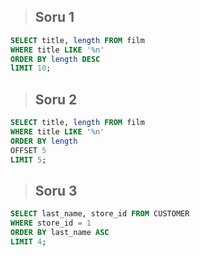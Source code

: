 > ## Soru 1
```SQL
SELECT title, length FROM film
WHERE title LIKE '%n' 
ORDER BY length DESC
lIMIT 10;
```

> ## Soru 2
```SQL
SELECT title, length FROM film
WHERE title LIKE '%n'
ORDER BY length
OFFSET 5
LIMIT 5;
```

> ## Soru 3
```SQL
SELECT last_name, store_id FROM CUSTOMER
WHERE store_id = 1
ORDER BY last_name ASC
LIMIT 4;
```
